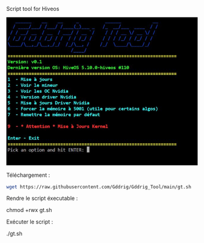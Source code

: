 Script tool for Hiveos

![alt text](https://github.com/Gddrig/Gddrig_Tool/blob/main/Capture.JPG)

Téléchargement :
```sh
wget https://raw.githubusercontent.com/Gddrig/Gddrig_Tool/main/gt.sh
```
Rendre le script éxecutable :

chmod +rwx gt.sh

Exécuter le script :

./gt.sh

